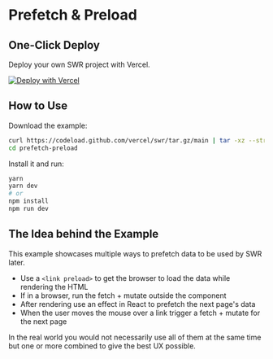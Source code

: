 # Prefetch & Preload

## One-Click Deploy

Deploy your own SWR project with Vercel.

[![Deploy with Vercel](https://vercel.com/button)](https://vercel.com/new/clone?s=https://github.com/vercel/swr/tree/main/examples/prefetch-preload)

## How to Use

Download the example:

```bash
curl https://codeload.github.com/vercel/swr/tar.gz/main | tar -xz --strip=2 swr-main/examples/prefetch-preload
cd prefetch-preload
```

Install it and run:

```bash
yarn
yarn dev
# or
npm install
npm run dev
```

## The Idea behind the Example

This example showcases multiple ways to prefetch data to be used by SWR later.

- Use a `<link preload>` to get the browser to load the data while rendering the HTML
- If in a browser, run the fetch + mutate outside the component
- After rendering use an effect in React to prefetch the next page's data
- When the user moves the mouse over a link trigger a fetch + mutate for the next page

In the real world you would not necessarily use all of them at the same time but one or more combined to give the best UX possible.
